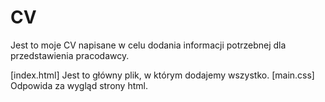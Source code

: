 # CV

Jest to moje CV napisane w celu dodania informacji potrzebnej dla przedstawienia pracodawcy. 

[index.html] Jest to główny plik, w którym dodajemy wszystko.
[main.css] Odpowida za wygląd strony html.
